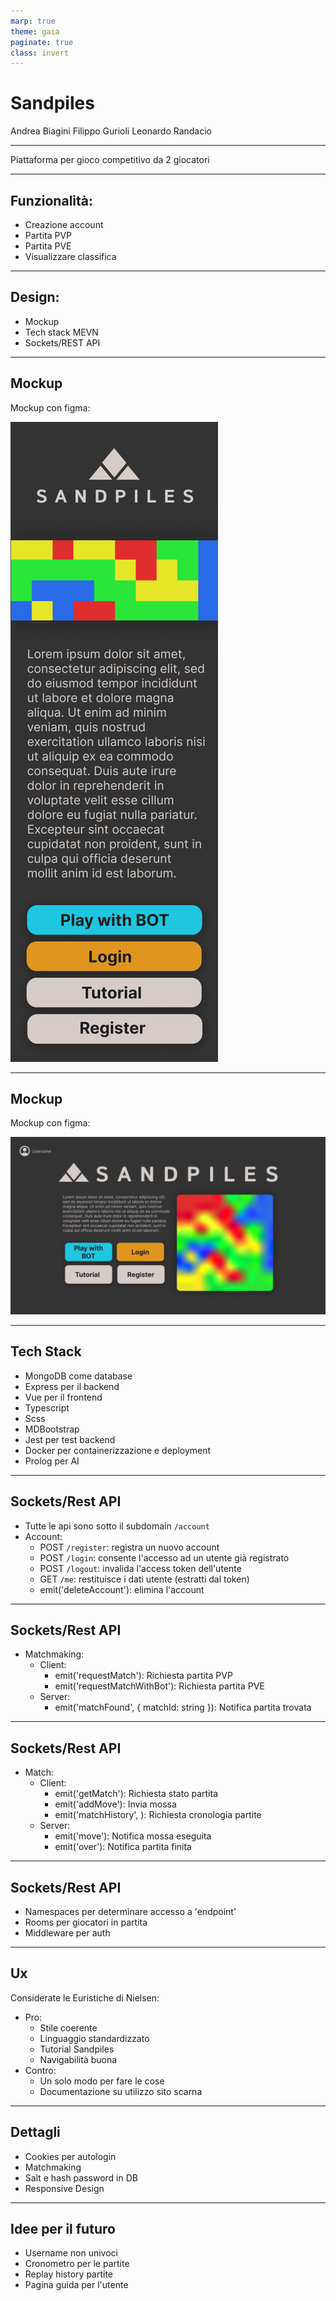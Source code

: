 ```yaml
---
marp: true
theme: gaia
paginate: true
class: invert
---
```


<style>
section::after {
  content: attr(data-marpit-pagination) '/' attr(data-marpit-pagination-total);
}
</style>

<!-- _class: lead invert -->
<!-- _paginate: false -->

# Sandpiles

Andrea Biagini
Filippo Gurioli
Leonardo Randacio

---


Piattaforma per gioco competitivo da 2 giocatori 

---

## Funzionalità:

- Creazione account
- Partita PVP
- Partita PVE
- Visualizzare classifica

---

## Design:

- Mockup
- Tech stack MEVN
- Sockets/REST API

---

## Mockup

Mockup con figma:

![h:300](./images/Landing_Responsive.png)

---

## Mockup

Mockup con figma:

![h:200](./images/Landing.png)

---

## Tech Stack

- MongoDB come database
- Express per il backend
- Vue per il frontend
- Typescript
- Scss
- MDBootstrap
- Jest per test backend
- Docker per containerizzazione e deployment
- Prolog per AI

---

## Sockets/Rest API

- Tutte le api sono sotto il subdomain `/account`
- Account:
    - POST `/register`: registra un nuovo account
    - POST `/login`: consente l'accesso ad un utente già registrato
    - POST `/logout`: invalida l'access token dell'utente
    - GET `/me`: restituisce i dati utente (estratti dal token)
    - emit('deleteAccount'): elimina l'account

---

## Sockets/Rest API

- Matchmaking:
    - Client:
        - emit('requestMatch'): Richiesta partita PVP
        - emit('requestMatchWithBot'): Richiesta partita PVE
    - Server:
        - emit('matchFound', { matchId: string }): Notifica partita trovata

---

## Sockets/Rest API

- Match:
    - Client:
        - emit('getMatch'): Richiesta stato partita
        - emit('addMove'): Invia mossa
        - emit('matchHistory', <username>): Richiesta cronologia partite
    - Server:
        - emit('move'): Notifica mossa eseguita
        - emit('over'): Notifica partita finita

---

## Sockets/Rest API

- Namespaces per determinare accesso a 'endpoint'
- Rooms per giocatori in partita
- Middleware per auth

---


## Ux

Considerate le Euristiche di Nielsen:

- Pro:
    - Stile coerente
    - Linguaggio standardizzato
    - Tutorial Sandpiles
    - Navigabilità buona
- Contro:
    - Un solo modo per fare le cose
    - Documentazione su utilizzo sito scarna

---

## Dettagli

- Cookies per autologin
- Matchmaking
- Salt e hash password in DB
- Responsive Design

---

## Idee per il futuro

- Username non univoci
- Cronometro per le partite
- Replay history partite
- Pagina guida per l'utente

